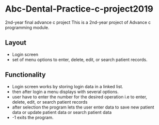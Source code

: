 # Abc-Dental-Practice-c-project2019
2nd-year final advance c project
This is a 2nd-year project of Advance c programming module.
## Layout
* Login screen
* set of menu options to enter, delete, edit, or search patient records.
## Functionality
* Login screen works by storing login data in a linked list.
* then after login a menu displays with several options.
* user have to enter the number for the desired operation i.e to enter, delete, edit, or search patient records
* after selection the program lets the user enter data to save new patient data or update patient data or search patient data
* -1 exits the program.
